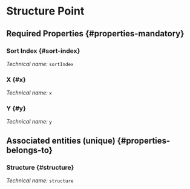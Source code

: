 #  Structure Point
<!--- THIS FILE IS GENERATED PLEASE DO NOT EDIT IT DIRECTLY --->



<OH code="structurePoint"/>




## Required Properties {#properties-mandatory}
    
### Sort Index {#sort-index}



*Technical name:* ```sortIndex```
<PH code="structurePoint:sortIndex"/>

### X {#x}



*Technical name:* ```x```
<PH code="structurePoint:x"/>

### Y {#y}



*Technical name:* ```y```
<PH code="structurePoint:y"/>

    



## Associated entities (unique) {#properties-belongs-to}

### Structure {#structure}



*Technical name:* ```structure```
<PH code="structurePoint:structure"/>





